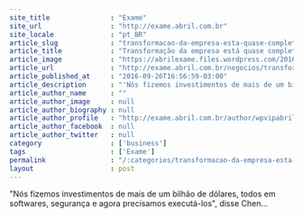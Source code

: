 ```yaml
---
site_title               : "Exame"
site_url                 : "http://exame.abril.com.br"
site_locale              : "pt_BR"
article_slug             : "transformacao-da-empresa-esta-quase-completa-diz-blackberry"
article_title            : "Transformação da empresa está quase completa, diz Blackberry"
article_image            : "https://abrilexame.files.wordpress.com/2016/09/size_960_16_9_black29.jpg?quality=70&strip=all&w=960"
article_url              : "http://exame.abril.com.br/negocios/transformacao-da-empresa-esta-quase-completa-diz-blackberry/"
article_published_at     : "2016-09-26T16:56:59-03:00"
article_description      : "'Nós fizemos investimentos de mais de um bilhão de dólares, todos em softwares, segurança e agora precisamos executá-los', disse Chen..."
article_author_name      : ""
article_author_image     : null
article_author_biography : null
article_author_profile   : "http://exame.abril.com.br/author/wpvipabril/"
article_author_facebook  : null
article_author_twitter   : null
category                 : ['business']
tags                     : ['Exame']
permalink                : "/:categories/transformacao-da-empresa-esta-quase-completa-diz-blackberry/"
layout                   : post
---
```


"Nós fizemos investimentos de mais de um bilhão de dólares, todos em softwares, segurança e agora precisamos executá-los", disse Chen...
